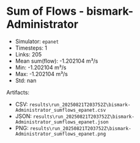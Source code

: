# Sum of Flows - bismark-Administrator

- Simulator: `epanet`
- Timesteps: 1
- Links: 205
- Mean sum(flow): -1.202104 m³/s
- Min: -1.202104 m³/s
- Max: -1.202104 m³/s
- Std: nan

Artifacts:
- CSV: `results\run_20250821T203752Z\bismark-Administrator_sumflows_epanet.csv`
- JSON: `results\run_20250821T203752Z\bismark-Administrator_sumflows_epanet.json`
- PNG: `results\run_20250821T203752Z\bismark-Administrator_sumflows_epanet.png`